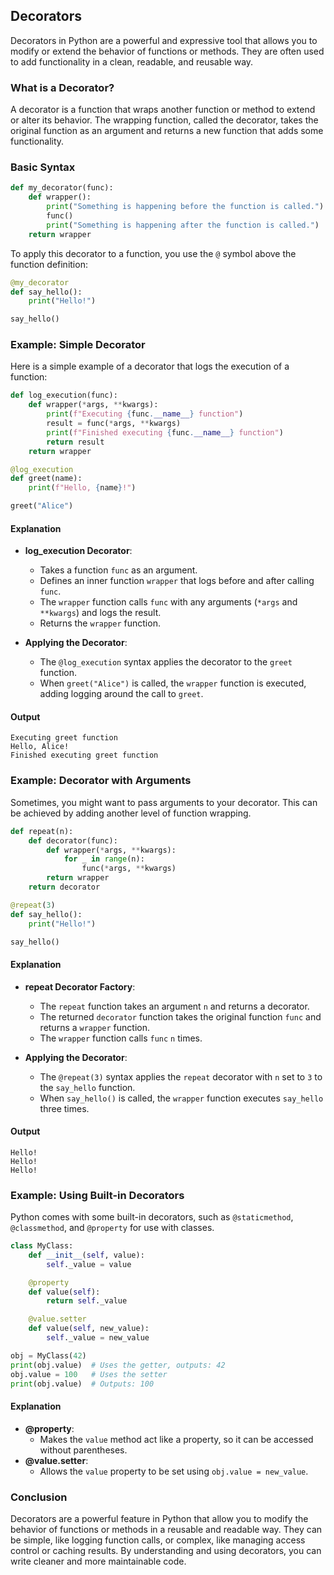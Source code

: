 ## Decorators

Decorators in Python are a powerful and expressive tool that allows you to modify or extend the behavior of functions or methods. They are often used to add functionality in a clean, readable, and reusable way.

### What is a Decorator?

A decorator is a function that wraps another function or method to extend or alter its behavior. The wrapping function, called the decorator, takes the original function as an argument and returns a new function that adds some functionality.

### Basic Syntax

```python
def my_decorator(func):
    def wrapper():
        print("Something is happening before the function is called.")
        func()
        print("Something is happening after the function is called.")
    return wrapper
```

To apply this decorator to a function, you use the `@` symbol above the function definition:

```python
@my_decorator
def say_hello():
    print("Hello!")

say_hello()
```

### Example: Simple Decorator

Here is a simple example of a decorator that logs the execution of a function:

```python
def log_execution(func):
    def wrapper(*args, **kwargs):
        print(f"Executing {func.__name__} function")
        result = func(*args, **kwargs)
        print(f"Finished executing {func.__name__} function")
        return result
    return wrapper

@log_execution
def greet(name):
    print(f"Hello, {name}!")

greet("Alice")
```

#### Explanation

- **log_execution Decorator**:
  - Takes a function `func` as an argument.
  - Defines an inner function `wrapper` that logs before and after calling `func`.
  - The `wrapper` function calls `func` with any arguments (`*args` and `**kwargs`) and logs the result.
  - Returns the `wrapper` function.

- **Applying the Decorator**:
  - The `@log_execution` syntax applies the decorator to the `greet` function.
  - When `greet("Alice")` is called, the `wrapper` function is executed, adding logging around the call to `greet`.

#### Output

```
Executing greet function
Hello, Alice!
Finished executing greet function
```

### Example: Decorator with Arguments

Sometimes, you might want to pass arguments to your decorator. This can be achieved by adding another level of function wrapping.

```python
def repeat(n):
    def decorator(func):
        def wrapper(*args, **kwargs):
            for _ in range(n):
                func(*args, **kwargs)
        return wrapper
    return decorator

@repeat(3)
def say_hello():
    print("Hello!")

say_hello()
```

#### Explanation

- **repeat Decorator Factory**:
  - The `repeat` function takes an argument `n` and returns a decorator.
  - The returned `decorator` function takes the original function `func` and returns a `wrapper` function.
  - The `wrapper` function calls `func` `n` times.

- **Applying the Decorator**:
  - The `@repeat(3)` syntax applies the `repeat` decorator with `n` set to `3` to the `say_hello` function.
  - When `say_hello()` is called, the `wrapper` function executes `say_hello` three times.

#### Output

```
Hello!
Hello!
Hello!
```

### Example: Using Built-in Decorators

Python comes with some built-in decorators, such as `@staticmethod`, `@classmethod`, and `@property` for use with classes.

```python
class MyClass:
    def __init__(self, value):
        self._value = value

    @property
    def value(self):
        return self._value

    @value.setter
    def value(self, new_value):
        self._value = new_value

obj = MyClass(42)
print(obj.value)  # Uses the getter, outputs: 42
obj.value = 100   # Uses the setter
print(obj.value)  # Outputs: 100
```

#### Explanation

- **@property**:
  - Makes the `value` method act like a property, so it can be accessed without parentheses.
- **@value.setter**:
  - Allows the `value` property to be set using `obj.value = new_value`.

### Conclusion

Decorators are a powerful feature in Python that allow you to modify the behavior of functions or methods in a reusable and readable way. They can be simple, like logging function calls, or complex, like managing access control or caching results. By understanding and using decorators, you can write cleaner and more maintainable code.